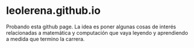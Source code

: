# leolerena.github.io

<script type="text/x-mathjax-config"> MathJax.Hub.Config({ tex2jax: { inlineMath: [ ['$','$'], ["\\(","\\)"] ], processEscapes: true } }); </script> <script type="text/javascript" charset="utf-8" src="https://cdn.mathjax.org/mathjax/latest/MathJax.js?config=TeX-AMS-MML_HTMLorMML" > </script> <script type="text/javascript" charset="utf-8" src="https://vincenttam.github.io/javascripts/MathJaxLocal.js" > </script> 

Probando esta github page.
La idea es poner algunas cosas de interés relacionadas a matemática y computación que vaya leyendo y aprendiendo a medida que termino la carrera.
